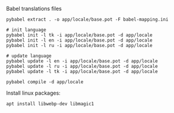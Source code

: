 Babel translations files

    pybabel extract . -o app/locale/base.pot -F babel-mapping.ini
    
    # init language
    pybabel init -l tk -i app/locale/base.pot -d app/locale
    pybabel init -l en -i app/locale/base.pot -d app/locale
    pybabel init -l ru -i app/locale/base.pot -d app/locale
    
    # update language
    pybabel update -l en -i app/locale/base.pot -d app/locale
    pybabel update -l ru -i app/locale/base.pot -d app/locale
    pybabel update -l tk -i app/locale/base.pot -d app/locale

    pybabel compile -d app/locale

Install linux packages:

    apt install libwebp-dev libmagic1
